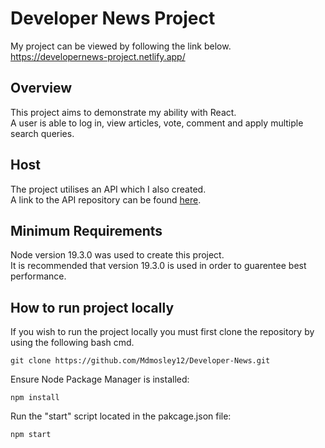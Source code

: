 # Developer News Project

My project can be viewed by following the link below.\
https://developernews-project.netlify.app/

## Overview

This project aims to demonstrate my ability with React.\
A user is able to log in, view articles, vote, comment and apply multiple search queries.

## Host

The project utilises an API which I also created.\
A link to the API repository can be found [here](https://github.com/Mdmosley12/Developer-News-API.git).

## Minimum Requirements 

Node version 19.3.0 was used to create this project.\
It is recommended that version 19.3.0 is used in order to guarentee best performance.

## How to run project locally

If you wish to run the project locally you must first clone the repository by using the following bash cmd.

``` 
git clone https://github.com/Mdmosley12/Developer-News.git
```

Ensure Node Package Manager is installed:
```
npm install
```

Run the "start" script located in the pakcage.json file:
```
npm start
```

